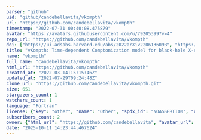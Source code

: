 ```yaml
---
parser: "github"
uid: "github/candebellavita/vkompth"
url: "https://github.com/candebellavita/vkompth"
timestamp: "2022-07-31 00:40:08.475879"
avatar: "https://avatars.githubusercontent.com/u/79205399?v=4"
repo_url: "https://github.com/candebellavita/vkompth"
doi: ["https://ui.adsabs.harvard.edu/abs/2022arXiv220613609B", "https://ui.adsabs.harvard.edu/abs/2022ascl.soft07020B/abstract"]
title: "vKompth: Time-dependent Comptonization model for black-hole X-ray binaries"
name: "vkompth"
full_name: "candebellavita/vkompth"
html_url: "https://github.com/candebellavita/vkompth"
created_at: "2022-03-14T15:15:46Z"
updated_at: "2022-07-29T09:24:48Z"
clone_url: "https://github.com/candebellavita/vkompth.git"
size: 651
stargazers_count: 1
watchers_count: 1
language: "Fortran"
license: {"key": "other", "name": "Other", "spdx_id": "NOASSERTION", "url": null, "node_id": "MDc6TGljZW5zZTA="}
subscribers_count: 2
owner: {"html_url": "https://github.com/candebellavita", "avatar_url": "https://avatars.githubusercontent.com/u/79205399?v=4", "login": "candebellavita", "type": "User"}
date: "2025-10-11 14:23:44.467624"
---
```

